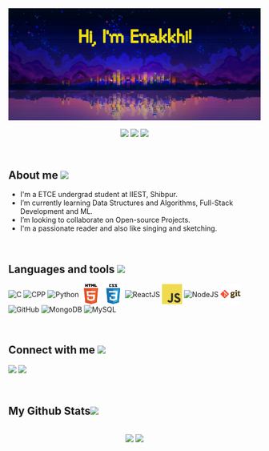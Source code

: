 <img src="https://github.com/ena-04/ena-04/blob/main/images/github%20readme.jpg" />

<p align="center">
 
 <img src="https://badges.pufler.dev/visits/ena-04/ena-04"/> 
 <img src="https://badges.pufler.dev/repos/ena-04"/>
 <img src="https://badges.pufler.dev/commits/monthly/ena-04" />

</p>

<br>

<h2 align="left">About me <img src="https://media.giphy.com/media/Qp8JVw4n37No6spF3s/giphy.gif" width="50"></h2>


- I'm a ETCE undergrad student at IIEST, Shibpur.
- I’m currently learning Data Structures and Algorithms, Full-Stack Development and ML.
- I’m looking to collaborate on Open-source Projects.
- I'm a passionate reader and also like singing and sketching.

<br>

<h2 align="left">Languages and tools <img src="https://github.com/ritik307/ritik307/blob/main/images/laptop.gif" width="50"></h2>

<p align="left">

   
<img align="center" alt="C" width="40px" src="https://img.icons8.com/color/48/000000/c-programming.png" />
<img align="center" alt="CPP" width="40px" src="https://img.icons8.com/color/48/000000/c-plus-plus-logo.png" />
<img align="center" alt="Python" width="40px" src="https://img.icons8.com/color/48/000000/python--v1.png" />
<img align="center" alt="HTML5" width="40px" src="https://raw.githubusercontent.com/github/explore/80688e429a7d4ef2fca1e82350fe8e3517d3494d/topics/html/html.png" />
<img align="center" alt="CSS3" width="40px" src="https://raw.githubusercontent.com/github/explore/80688e429a7d4ef2fca1e82350fe8e3517d3494d/topics/css/css.png" />
<img align="center" alt="ReactJS" width="40px" src="https://img.icons8.com/officel/80/000000/react.png" />
<img align="center" alt="JavaScript" width="40px" src="https://raw.githubusercontent.com/github/explore/80688e429a7d4ef2fca1e82350fe8e3517d3494d/topics/javascript/javascript.png" />
<img align="center" alt="NodeJS" width="40px" src="https://img.icons8.com/fluency/48/000000/node-js.png" />
<img align="center" alt="Git" width="40px" src="https://raw.githubusercontent.com/github/explore/80688e429a7d4ef2fca1e82350fe8e3517d3494d/topics/git/git.png" />
<img align="center" alt="GitHub" width="40px" src="https://img.icons8.com/windows/32/ffffff/github.png" />
<img align="center" alt="MongoDB" width="40px" src="https://cdn.icon-icons.com/icons2/2415/PNG/512/mongodb_original_logo_icon_146424.png" />
<img align="center" alt="MySQL" width="40px" src="https://static.cdnlogo.com/logos/m/10/mysql.svg" />

</p>

<br>

<h2 align="left">Connect with me <img src="https://media0.giphy.com/media/jqNPzdTTxQfOgOqpO4/source.gif" width="50"></h2>

<p align="left">

<a href="mailto: sahaenakkhi@gmail.com"><img src="https://img.shields.io/badge/Gmail-D14836?style=for-the-badge&logo=gmail&logoColor=white"/></a>
<a href="www.linkedin.com/in/enakkhi-saha-003063225"><img src="https://img.shields.io/badge/-LinkedIn-%230077B5?style=for-the-badge&logo=linkedin&logoColor=white" target="_blank"></a>

</p>
<br>


<h2 align="left">My Github Stats<img src="https://media.giphy.com/media/VgCDAzcKvsR6OM0uWg/giphy.gif" width="50"></h2>
 
<br>

<div align = "center">
<img height="180em" src = "https://github-readme-stats.vercel.app/api?username=ena-04&show_icons=true&theme=radical&line_height=27">
<img height="180em" src="https://github-readme-streak-stats.herokuapp.com/?user=ena-04&show_icons=true&locale=en&layout=compact&theme=radical&line_height=0" />
</div> 



